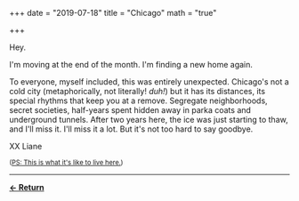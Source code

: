 +++
date = "2019-07-18"
title = "Chicago"
math = "true"

+++

Hey.

I'm moving at the end of the month. I'm finding a new home again.

To everyone, myself included, this was entirely unexpected. Chicago's not a cold city (metaphorically, not literally! _duh!_) but it has its distances, its special rhythms that keep you at a remove. Segregate neighborhoods, secret societies, half-years spent hidden away in parka coats and underground tunnels. After two years here, the ice was just starting to thaw, and I'll miss it. I'll miss it a lot. But it's not too hard to say goodbye.

XX
Liane

<sub>([PS: This is what it's like to live here.](https://twitter.com/SUEtheTrex/status/1076153569412333568))</sub>

-----

[__← Return__](/posts)